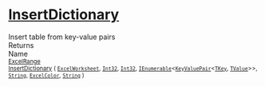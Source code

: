 # [InsertDictionary](./ExcelHelper-100663994.md)

Insert table from key-value pairs
<br>
Returns<img width=500/>Name
<br>
<sub>[ExcelRange](./ExcelHelper-100663994.md)</sub><img width=500/><sub>[InsertDictionary](./ExcelHelper-100663994.md) ( [`ExcelWorksheet`](./ExcelHelper-100663994.md), [`Int32`](https://docs.microsoft.com/en-us/dotnet/api/System.Int32), [`Int32`](https://docs.microsoft.com/en-us/dotnet/api/System.Int32), [`IEnumerable`](./ExcelHelper-100663994.md)\<[`KeyValuePair`](./ExcelHelper-100663994.md)\<[`TKey`](./ExcelHelper-100663994.md), [`TValue`](./ExcelHelper-100663994.md)>>, [`String`](https://docs.microsoft.com/en-us/dotnet/api/System.String), [`ExcelColor`](./../Excel/ExcelColor.md), [`String`](https://docs.microsoft.com/en-us/dotnet/api/System.String) )</sub><br>


